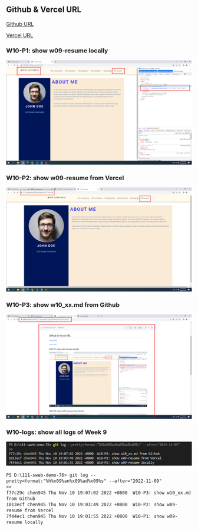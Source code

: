 ## Github & Vercel URL

[Github URL](https://github.com/chen945/111-sweb-demo-76)

[Vercel URL](https://111-sweb-demo-76.vercel.app/)

### W10-P1: show w09-resume locally
![](./p1.png)


### W10-P2: show w09-resume from Vercel

![](./p2.png)

### W10-P3: show w10_xx.md from Github
![](./p3.png)


### W10-logs: show all logs of Week 9
![](./p4.PNG)

```
PS D:\111-sweb-demo-76> git log --pretty=format:"%h%x09%an%x09%ad%x09%s" --after="2022-11-09"
>> 
f77c29c chen945 Thu Nov 10 19:07:02 2022 +0800  W10-P3: show w10_xx.md from Github
1013ecf chen945 Thu Nov 10 19:03:49 2022 +0800  W10-P2: show w09-resume from Vercel
7f44ec1 chen945 Thu Nov 10 19:01:55 2022 +0800  W10-P1: show w09-resume locally
```
